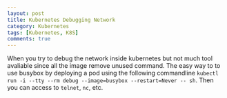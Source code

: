 ```yaml
---
layout: post
title: Kubernetes Debugging Network
category: Kubernetes
tags: [Kubernetes, K8S]
comments: true
---
```

When you try to debug the network inside kubernetes but not much tool avaliable since all the image remove unused command. The easy way to to use busybox by deploying a pod using the following commandline `kubectl run -i --tty --rm debug --image=busybox --restart=Never -- sh`. Then you can access to `telnet`, `nc`, etc.
